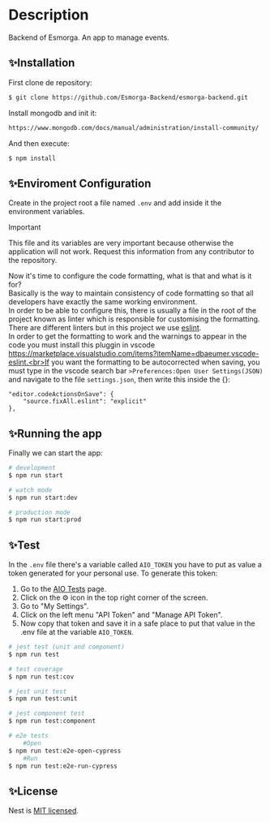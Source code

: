 # Description
Backend of Esmorga. An app to manage events.

## ✨Installation
First clone de repository:
```bash
$ git clone https://github.com/Esmorga-Backend/esmorga-backend.git
```

Install mongodb and init it:
```bash
https://www.mongodb.com/docs/manual/administration/install-community/
```
And then execute:

```bash
$ npm install
```

## ✨Enviroment Configuration
Create in the project root a file named `.env` and add inside it the environment variables.
> [!IMPORTANT]
> This file and its variables are very important because otherwise the application will not work. Request this information from any contributor to the repository.

Now it's time to configure the code formatting, what is that and what is it for?<br>Basically is the way to maintain consistency of code formatting so that all developers have exactly the same working environment.<br>In order to be able to configure this, there is usually a file in the root of the project known as linter which is responsible for customising the formatting. There are different linters but in this project we use [eslint](https://eslint.org/).<br>In order to get the formatting to work and the warnings to appear in the code you must install this pluggin in vscode https://marketplace.visualstudio.com/items?itemName=dbaeumer.vscode-eslint.<br>If you want the formatting to be autocorrected when saving, you must type in the vscode search bar `>Preferences:Open User Settings(JSON)` and navigate to the file `settings.json`, then write this inside the {}:
```
"editor.codeActionsOnSave": {
    "source.fixAll.eslint": "explicit"
},
```
## ✨Running the app
Finally we can start the app:
```bash
# development
$ npm run start

# watch mode
$ npm run start:dev

# production mode
$ npm run start:prod
```

## ✨Test
In the `.env` file there's a variable called `AIO_TOKEN` you have to put as value a token generated for your personal use. To generate this token:
1. Go to the [AIO Tests](https://mobilemakers.atlassian.net/projects/MOB?selectedItem=com.atlassian.plugins.atlassian-connect-plugin:com.kaanha.jira.tcms__aio-tcms-project-overview) page. 
2. Click on the ⚙️ icon in the top right corner of the screen.
3. Go to "My Settings".
4. Click on the left menu "API Token" and "Manage API Token".
5. Now copy that token and save it in a safe place to put that value in the .env file at the variable `AIO_TOKEN`.

```bash
# jest test (unit and component)
$ npm run test

# test coverage
$ npm run test:cov

# jest unit test
$ npm run test:unit

# jest component test 
$ npm run test:component

# e2e tests
    #Open 
$ npm run test:e2e-open-cypress
    #Run
$ npm run test:e2e-run-cypress
```

## ✨License

Nest is [MIT licensed](LICENSE).
